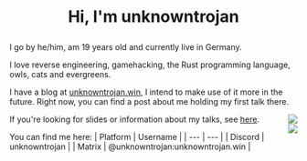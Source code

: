 # <p align="center">__Hi, I'm unknowntrojan__</p>

I go by he/him, am 19 years old and currently live in Germany.

I love reverse engineering, gamehacking, the Rust programming language, owls, cats and evergreens.

I have a blog at [unknowntrojan.win](https://unknowntrojan.win), I intend to make use of it more in the future. Right now, you can find a post about me holding my first talk there.

<div style="float:right;">
<img align="right" src="https://github-readme-stats.vercel.app/api?username=unknowntrojan&show_icons=true&theme=github_dark" />
<br/>
<img align="right" src="https://github-readme-stats.vercel.app/api/top-langs/?username=unknowntrojan&show_icons=true&theme=github_dark&langs_count=4&layout=compact&hide=ruby,liquid,javascript,css" />
</div>

If you're looking for slides or information about my talks, see [here](https://github.com/unknowntrojan/talks).

You can find me here:
| Platform | Username |
| --- | --- |
| Discord | unknowntrojan |
| Matrix | @unknowntrojan:unknowntrojan.win |
